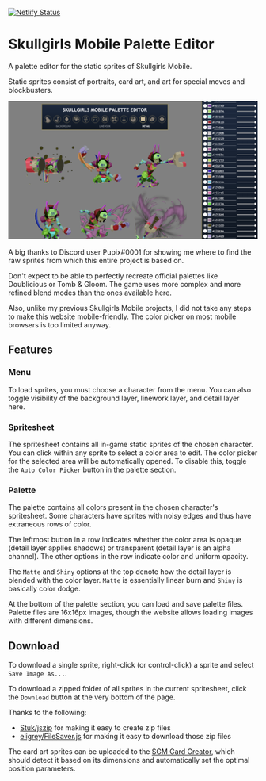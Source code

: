 [![Netlify Status](https://api.netlify.com/api/v1/badges/5eb98648-c7fd-4ff8-a404-fe3d10938f26/deploy-status)](https://app.netlify.com/sites/sgmpalette/deploys)

# Skullgirls Mobile Palette Editor

A palette editor for the static sprites of Skullgirls Mobile.

Static sprites consist of portraits, card art, and art for special moves and blockbusters.

<img src="sample.png">

A big thanks to Discord user Pupix#0001 for showing me where to find the raw sprites from which this entire project is based on.

Don't expect to be able to perfectly recreate official palettes like Doublicious or Tomb & Gloom. The game uses more complex and more refined blend modes than the ones available here.

Also, unlike my previous Skullgirls Mobile projects, I did not take any steps to make this website mobile-friendly. The color picker on most mobile browsers is too limited anyway.

## Features

### Menu

To load sprites, you must choose a character from the menu.
You can also toggle visibility of the background layer, linework layer, and detail layer here.

### Spritesheet

The spritesheet contains all in-game static sprites of the chosen character.
You can click within any sprite to select a color area to edit.
The color picker for the selected area will be automatically opened.
To disable this, toggle the `Auto Color Picker` button in the palette section.

### Palette

The palette contains all colors present in the chosen character's spritesheet.
Some characters have sprites with noisy edges and thus have extraneous rows of color.

The leftmost button in a row indicates whether the color area is opaque (detail layer applies shadows) or transparent (detail layer is an alpha channel).
The other options in the row indicate color and uniform opacity.

The `Matte` and `Shiny` options at the top denote how the detail layer is blended with the color layer.
`Matte` is essentially linear burn and `Shiny` is basically color dodge.

At the bottom of the palette section, you can load and save palette files.
Palette files are 16x16px images, though the website allows loading images with different dimensions.

## Download

To download a single sprite, right-click (or control-click) a sprite and select `Save Image As...`.

To download a zipped folder of all sprites in the current spritesheet, click the `Download` button at the very bottom of the page.

Thanks to the following:

* [Stuk/jszip](https://github.com/Stuk/jszip) for making it easy to create zip files
* [eligrey/FileSaver.js](https://github.com/eligrey/FileSaver.js) for making it easy to download those zip files

The card art sprites can be uploaded to the [SGM Card Creator](https://github.com/Krazete/sgmcard), which should detect it based on its dimensions and automatically set the optimal position parameters.
